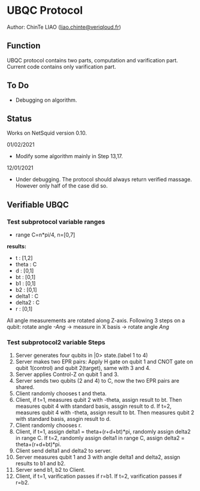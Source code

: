# UBQC Protocol
Author: ChinTe LIAO (liao.chinte@veriqloud.fr)

## Function

UBQC protocol contains two parts, computation and varification part. Current code contains only varification part.


## To Do

- Debugging on algorithm.


## Status

Works on NetSquid version 0.10.


01/02/2021
- Modify some algorithm mainly in Step 13,17.

12/01/2021
- Under debugging. The protocol should always return verified massage. However only half of the case did so.





## Verifiable UBQC


### Test subprotocol variable ranges
- range C=n*pi/4, n=[0,7]

**results:**
- t : [1,2]
- theta : C
- d : [0,1]
- bt : [0,1]
- b1 : [0,1]
- b2 : [0,1]
- delta1 : C
- delta2 : C
- r : [0,1]

All angle measurements are rotated along Z-axis. Following 3 steps on a qubit:
rotate angle *-Ang* -> measure in X basis -> rotate angle *Ang*

### Test subprotocol2 variable Steps

1. Server generates four qubits in |0> state.(label 1 to 4)
2. Server makes two EPR pairs: Apply H gate on qubit 1 and CNOT gate on qubit 1(control) and qubit 2(target), same with 3 and 4. 
3. Server applies Control-Z on qubit 1 and 3.
4. Server sends two qubits (2 and 4) to C, now the two EPR pairs are shared.
5. Client randomly chooses t and theta.
6. Client, if t=1, measures qubit 2 with -theta, assign result to bt. Then measures qubit 4 with standard basis, assgin result to d.
   If t=2, measures qubit 4 with -theta, assign result to bt. Then measures qubit 2 with standard basis, assgin result to d.
7. Client randomly chooses r.
8. Client, if t=1, assign delta1 = theta+(r+d+bt)*pi, randomly assign delta2 in range C.
   If t=2, randomly assign delta1 in range C, assign delta2 = theta+(r+d+bt)*pi.
9. Client send delta1 and delta2 to server.
10. Server measures qubit 1 and 3 with angle delta1 and delta2, assign results to b1 and b2.
11. Server send b1, b2 to Client.
12. Client, if t=1, varification passes if r=b1.
    If t=2, varification passes if r=b2.
